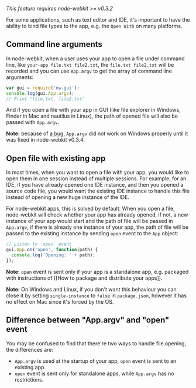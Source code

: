 _This feature requires node-webkit >= v0.3.2_

For some applications, such as text editor and IDE, it's important to have the ability to bind file types to the app, e.g. the `Open With` on many platforms.

## Command line arguments

In node-webkit, when a user uses your app to open a file under command line, like `your-app file.txt file2.txt`, the `file.txt file2.txt` will be recorded and you can use `App.argv` to get the array of command line arguments:

```javascript
var gui = require('nw.gui');
console.log(gui.App.argv);
// Print "file.txt, file2.txt"
```

And if you open a file with your app in GUI (like file explorer in Windows, Finder in Mac and nautilus in Linux), the path of opened file will also be passed with `App.argv`.

**Note:** because of [a bug](https://github.com/rogerwang/node-webkit/issues/150), `App.argv` did not work on Windows properly until it was fixed in node-webkit v0.3.4.

## Open file with existing app

In most times, when you want to open a file with your app, you would like to open them in one session instead of multiple sessions. For example, for an IDE, if you have already opened one IDE instance, and then you opened a source code file, you would want the existing IDE instance to handle this file instead of opening a new huge instance of the IDE.

For node-webkit apps, this is solved by default. When you open a file, node-webkit will check whether your app  has already opened, if not, a new instance of your app would start and the path of file will be passed in `App.argv`, if there is already one instance of your app, the path of file will be passed to the existing instance by sending `open` event to the `App` object:

```javascript
// Listen to `open` event
gui.App.on('open', function(path) {
  console.log('Opening: ' + path);
});
```

**Note:** `open` event is sent only if your app is a standalone app, e.g. packaged with instructions of [[How to package and distribute your apps]].

**Note:** On Windows and Linux, if you don't want this behaviour you can close it by setting `single-instance` to `false` in `package.json`, however it has no effect on Mac since it's forced by the OS.

## Difference between "App.argv" and "open" event

You may be confused to find that there're two ways to handle file opening, the differences are:

* `App.argv` is used at the startup of your app, `open` event is sent to an existing app.
* `open` event is sent only for standalone apps, while `App.argv` has no restrictions.